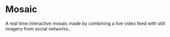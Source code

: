 Mosaic
======

A real time interactive mosaic made by combining a live video feed with still imagery from social networks..
